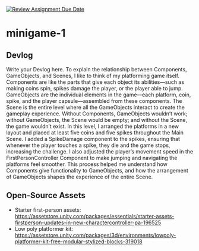 [![Review Assignment Due Date](https://classroom.github.com/assets/deadline-readme-button-22041afd0340ce965d47ae6ef1cefeee28c7c493a6346c4f15d667ab976d596c.svg)](https://classroom.github.com/a/d-DorLAf)
# minigame-1
## Devlog
Write your Devlog here.
To explain the relationship between Components, GameObjects, and Scenes, I like to think of my platforming game itself. Components are like the parts that give each object its abilities—such as making coins spin, spikes damage the player, or the player able to jump. GameObjects are the individual elements in the game—each platform, coin, spike, and the player capsule—assembled from these components. The Scene is the entire level where all the GameObjects interact to create the gameplay experience. Without Components, GameObjects wouldn’t work; without GameObjects, the Scene would be empty; and without the Scene, the game wouldn’t exist.
In this level, I arranged the platforms in a new layout and placed at least five coins and five spikes throughout the Main Scene. I added a SpikeDamage component to the spikes, ensuring that whenever the player touches a spike, they die and the game stops, increasing the challenge. I also adjusted the player’s movement speed in the FirstPersonController Component to make jumping and navigating the platforms feel smoother. This process helped me understand how Components give functionality to GameObjects, and how the arrangement of GameObjects shapes the experience of the entire Scene.

## Open-Source Assets
- Starter first-person assets: https://assetstore.unity.com/packages/essentials/starter-assets-firstperson-updates-in-new-charactercontroller-pa-196525
- Low poly platformer kit: https://assetstore.unity.com/packages/3d/environments/lowpoly-platformer-kit-free-modular-stylized-blocks-319018 
